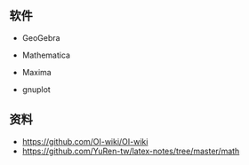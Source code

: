 ## 软件

- GeoGebra

- Mathematica
- Maxima
- gnuplot

## 资料

- https://github.com/OI-wiki/OI-wiki
- https://github.com/YuRen-tw/latex-notes/tree/master/math
